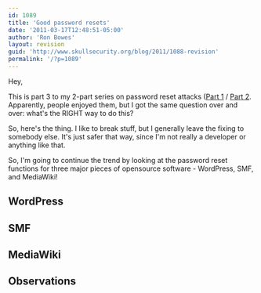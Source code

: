 ```yaml
---
id: 1089
title: 'Good password resets'
date: '2011-03-17T12:48:51-05:00'
author: 'Ron Bowes'
layout: revision
guid: 'http://www.skullsecurity.org/blog/2011/1088-revision'
permalink: '/?p=1089'
---
```


Hey,

This is part 3 to my 2-part series on password reset attacks ([Part 1](http://www.skullsecurity.org/blog/2011/hacking-crappy-password-resets-part-1) / [Part 2](http://www.skullsecurity.org/blog/2011/hacking-crappy-password-resets-part-2). Apparently, people enjoyed them, but I got the same question over and over: what's the RIGHT way to do this?

So, here's the thing. I like to break stuff, but I generally leave the fixing to somebody else. It's just safer that way, since I'm not really a developer or anything like that.

So, I'm going to continue the trend by looking at the password reset functions for three major pieces of opensource software - WordPress, SMF, and MediaWiki!

## WordPress

## SMF

## MediaWiki

## Observations